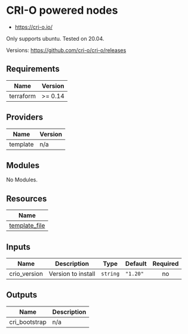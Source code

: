 # CRI-O powered nodes

- https://cri-o.io/

Only supports ubuntu.  Tested on 20.04.

Versions: https://github.com/cri-o/cri-o/releases

<!-- BEGINNING OF PRE-COMMIT-TERRAFORM DOCS HOOK -->
## Requirements

| Name | Version |
|------|---------|
| terraform | >= 0.14 |

## Providers

| Name | Version |
|------|---------|
| template | n/a |

## Modules

No Modules.

## Resources

| Name |
|------|
| [template_file](https://registry.terraform.io/providers/hashicorp/template/latest/docs/data-sources/file) |

## Inputs

| Name | Description | Type | Default | Required |
|------|-------------|------|---------|:--------:|
| crio\_version | Version to install | `string` | `"1.20"` | no |

## Outputs

| Name | Description |
|------|-------------|
| cri\_bootstrap | n/a |
<!-- END OF PRE-COMMIT-TERRAFORM DOCS HOOK -->
